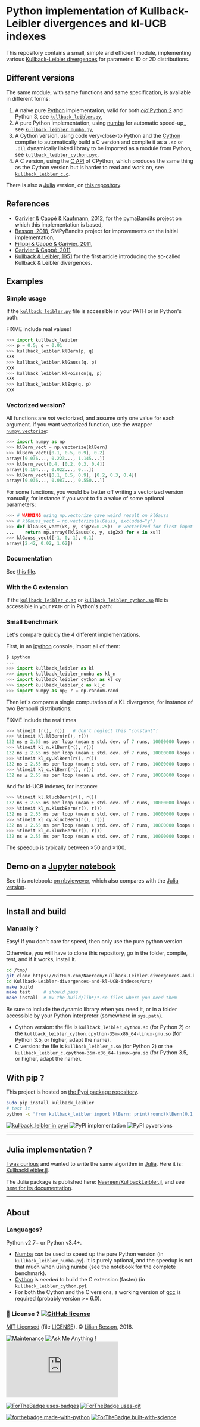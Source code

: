# Python implementation of Kullback-Leibler divergences and kl-UCB indexes

This repository contains a small, simple and efficient module, implementing various [Kullback-Leibler divergences](https://en.wikipedia.org/wiki/Kullback%E2%80%93Leibler_divergence) for parametric 1D or 2D distributions.

## Different versions
The same module, with same functions and same specification, is available in different forms:

1. A naive pure [Python](https://docs.python.org/3/) implementation, valid for both [*old* Python 2](https://pythonclock.org/) and Python 3, see [`kullback_leibler.py`](src/kullback_leibler.py),
2. A pure Python implementation, using [numba](http://numba.pydata.org/) for automatic speed-up,, see [`kullback_leibler_numba.py`](src/kullback_leibler_numba.py),
3. A Cython version, using code very-close-to Python and the [Cython](http://docs.cython.org/en/latest/) compiler to automatically build a C version and compile it as a `.so` or `.dll` dynamically linked library to be imported as a module from Python, see [`kullback_leibler_cython.pyx`](src/kullback_leibler_cython.pyx),
4. A C version, using the [C API](https://docs.python.org/3/c-api/) of CPython, which produces the same thing as the Cython version but is harder to read and work on, see [`kullback_leibler_c.c`](src/kullback_leibler_c.c).

There is also a [Julia](http://julialang.org/) version, on [this repository](https://github.com/Naereen/KullbackLeibler.jl).

## References
- [Garivier & Cappé & Kaufmann, 2012](http://mloss.org/software/view/415/), for the pymaBandits project on which this implementation is based,
- [Besson, 2018](https://github.com/SMPyBandits/SMPyBandits/), SMPyBandits project for improvements on the initial implementation,
- [Filippi & Cappé & Garivier, 2011](https://arxiv.org/pdf/1004.5229.pdf),
- [Garivier & Cappé, 2011](https://arxiv.org/pdf/1102.2490.pdf),
- [Kullback & Leibler, 1951](http://www.jstor.org/stable/2236703) for the first article introducing the so-called Kullback & Leibler divergences.

## Examples
### Simple usage
If the [`kullback_leibler.py`](src/kullback_leibler.py) file is accessible in your PATH or in Python's path:

FIXME include real values!

```python
>>> import kullback_leibler
>>> p = 0.5; q = 0.01
>>> kullback_leibler.klBern(p, q)
XXX
>>> kullback_leibler.klGauss(q, p)
XXX
>>> kullback_leibler.klPoisson(q, p)
XXX
>>> kullback_leibler.klExp(q, p)
XXX
```

### Vectorized version?
All functions are *not* vectorized, and assume only one value for each argument.
If you want vectorized function, use the wrapper [`numpy.vectorize`](https://docs.scipy.org/doc/numpy/reference/generated/numpy.vectorize.html#numpy.vectorize):

```python
>>> import numpy as np
>>> klBern_vect = np.vectorize(klBern)
>>> klBern_vect([0.1, 0.5, 0.9], 0.2)
array([0.036..., 0.223..., 1.145...])
>>> klBern_vect(0.4, [0.2, 0.3, 0.4])
array([0.104..., 0.022..., 0...])
>>> klBern_vect([0.1, 0.5, 0.9], [0.2, 0.3, 0.4])
array([0.036..., 0.087..., 0.550...])
```

For some functions, you would be better off writing a vectorized version manually, for instance if you want to fix a value of some optional parameters:

```python
>>> # WARNING using np.vectorize gave weird result on klGauss
>>> # klGauss_vect = np.vectorize(klGauss, excluded="y")
>>> def klGauss_vect(xs, y, sig2x=0.25):  # vectorized for first input only
...    return np.array([klGauss(x, y, sig2x) for x in xs])
>>> klGauss_vect([-1, 0, 1], 0.1)
array([2.42, 0.02, 1.62])
```

### Documentation
See [this file](https://naereen.github.io/Kullback-Leibler-divergences-and-kl-UCB-indexes/doc/index.html).

### With the C extension
If the [`kullback_leibler_c.so`](src/kullback_leibler_c.c) or  [`kullback_leibler_cython.so`](src/kullback_leibler_cython.pyx) file is accessible in your `PATH` or in Python's path:

### Small benchmark
Let's compare quickly the 4 different implementations.

First, in an [ipython](https://ipython.org/) console, import all of them:
```python
$ ipython
...
>>> import kullback_leibler as kl
>>> import kullback_leibler_numba as kl_n
>>> import kullback_leibler_cython as kl_cy
>>> import kullback_leibler_c as kl_c
>>> import numpy as np; r = np.random.rand
```

Then let's compare a single computation of a KL divergence, for instance of two Bernoulli distributions:

FIXME include the real times

```python
>>> %timeit (r(), r())   # don't neglect this "constant"!
>>> %timeit kl.klBern(r(), r())
132 ns ± 2.55 ns per loop (mean ± std. dev. of 7 runs, 10000000 loops each)
>>> %timeit kl_n.klBern(r(), r())
132 ns ± 2.55 ns per loop (mean ± std. dev. of 7 runs, 10000000 loops each)
>>> %timeit kl_cy.klBern(r(), r())
132 ns ± 2.55 ns per loop (mean ± std. dev. of 7 runs, 10000000 loops each)
>>> %timeit kl_c.klBern(r(), r())
132 ns ± 2.55 ns per loop (mean ± std. dev. of 7 runs, 10000000 loops each)
```

And for kl-UCB indexes, for instance:

```python
>>> %timeit kl.klucbBern(r(), r())
132 ns ± 2.55 ns per loop (mean ± std. dev. of 7 runs, 10000000 loops each)
>>> %timeit kl_n.klucbBern(r(), r())
132 ns ± 2.55 ns per loop (mean ± std. dev. of 7 runs, 10000000 loops each)
>>> %timeit kl_cy.klucbBern(r(), r())
132 ns ± 2.55 ns per loop (mean ± std. dev. of 7 runs, 10000000 loops each)
>>> %timeit kl_c.klucbBern(r(), r())
132 ns ± 2.55 ns per loop (mean ± std. dev. of 7 runs, 10000000 loops each)
```

The speedup is typically between ×50 and ×100.

## Demo on a [Jupyter notebook](https://www.Jupyter.org/)
See this notebook: [on nbviewever](https://nbviewer.jupyter.org/github/Naereen/Kullback-Leibler-divergences-and-kl-UCB-indexes/blob/master/Kullback-Leibler_divergences_in_native_Python__Cython_and_Numba.ipynb), which also compares with the [Julia version](https://github.com/Naereen/KullbackLeibler.jl).

----

## Install and build
### Manually ?
Easy! If you don't care for speed, then only use the pure python version.

Otherwise, you will have to clone this repository, go in the folder, compile, test, and if it works, install it.

```bash
cd /tmp/
git clone https://GitHub.com/Naereen/Kullback-Leibler-divergences-and-kl-UCB-indexes
cd Kullback-Leibler-divergences-and-kl-UCB-indexes/src/
make build
make test     # should pass
make install  # mv the build/lib*/*.so files where you need them
```

Be sure to include the dynamic library when you need it, or in a folder accessible by your Python interpreter (somewhere in `sys.path`).
- Cython version: the file is `kullback_leibler_cython.so` (for Python 2) or the `kullback_leibler_cython.cpython-35m-x86_64-linux-gnu.so` (for Python 3.5, or higher, adapt the name).
- C version: the file is `kullback_leibler_c.so` (for Python 2) or the `kullback_leibler_c.cpython-35m-x86_64-linux-gnu.so` (for Python 3.5, or higher, adapt the name).

## With pip ?
This project is hosted on [the Pypi package repository](https://pypi.org/project/kullback_leibler/).

```bash
sudo pip install kullback_leibler
# test it
python -c "from kullback_leibler import klBern; print(round(klBern(0.1,0.5), 4) == 0.3681)"  # test
```

[![kullback_leibler in pypi](https://img.shields.io/pypi/v/kullback_leibler.svg)](https://pypi.org/project/kullback_leibler/)
![PyPI implementation](https://img.shields.io/pypi/implementation/kullback_leibler.svg)
![PyPI pyversions](https://img.shields.io/pypi/pyversions/kullback_leibler.svg)

----

## Julia implementation ?
[I was curious](https://github.com/Naereen/Kullback-Leibler-divergences-and-kl-UCB-indexes/issues/1) and wanted to write the same algorithm in [Julia](http://julialang.org).
Here it is: [KullbackLeibler.jl](https://github.com/Naereen/Kullback-Leibler-divergences-and-kl-UCB-indexes/blob/master/julia-src/KullbackLeibler.jl).

The Julia package is published here: [Naereen/KullbackLeibler.jl](https://github.com/Naereen/KullbackLeibler.jl),
and see [here for its documentation](https://naereen.github.io/KullbackLeibler.jl/doc/index.html).

----

## About
### Languages?
Python v2.7+ or Python v3.4+.

- [Numba](http://numba.pydata.org/) *can* be used to speed up the pure Python version (in `kullback_leibler_numba.py`). It is purely optional, and the speedup is not that much when using numba (see the notebook for the complete benchmark).
- [Cython](http://cython.org/) is *needed* to build the C extension (faster) (in `kullback_leibler_cython.py`).
- For both the Cython and the C versions, a working version of [gcc](https://gcc.gnu.org/) is required (probably version >= 6.0).

### :scroll: License ? [![GitHub license](https://img.shields.io/github/license/Naereen/Kullback-Leibler-divergences-and-kl-UCB-indexes.svg)](https://github.com/Naereen/badges/blob/master/LICENSE)
[MIT Licensed](https://lbesson.mit-license.org/) (file [LICENSE](LICENSE)).
© [Lilian Besson](https://GitHub.com/Naereen), 2018.

[![Maintenance](https://img.shields.io/badge/Maintained%3F-yes-green.svg)](https://GitHub.com/Naereen/Kullback-Leibler-divergences-and-kl-UCB-indexes/graphs/commit-activity)
[![Ask Me Anything !](https://img.shields.io/badge/Ask%20me-anything-1abc9c.svg)](https://GitHub.com/Naereen/ama)
[![Analytics](https://ga-beacon.appspot.com/UA-38514290-17/github.com/Naereen/Kullback-Leibler-divergences-and-kl-UCB-indexes/README.md?pixel)](https://GitHub.com/Naereen/Kullback-Leibler-divergences-and-kl-UCB-indexes/)

[![ForTheBadge uses-badges](http://ForTheBadge.com/images/badges/uses-badges.svg)](http://ForTheBadge.com)
[![ForTheBadge uses-git](http://ForTheBadge.com/images/badges/uses-git.svg)](https://GitHub.com/)

[![forthebadge made-with-python](http://ForTheBadge.com/images/badges/made-with-python.svg)](https://www.python.org/)
[![ForTheBadge built-with-science](http://ForTheBadge.com/images/badges/built-with-science.svg)](https://GitHub.com/Naereen/)
